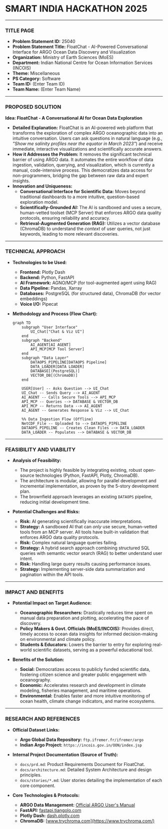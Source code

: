 # SMART INDIA HACKATHON 2025

---

### **TITLE PAGE**

-   **Problem Statement ID:** 25040
-   **Problem Statement Title:** FloatChat - AI-Powered Conversational Interface for ARGO Ocean Data Discovery and Visualization
-   **Organization:** Ministry of Earth Sciences (MoES)
-   **Department:** Indian National Centre for Ocean Information Services (INCOIS)
-   **Theme:** Miscellaneous
-   **PS Category:** Software
-   **Team ID:** (Enter Team ID)
-   **Team Name:** (Enter Team Name)

---

### **PROPOSED SOLUTION**

**Idea: FloatChat - A Conversational AI for Ocean Data Exploration**

-   **Detailed Explanation:** FloatChat is an AI-powered web platform that transforms the exploration of complex ARGO oceanographic data into an intuitive conversation. Users can ask questions in natural language (e.g., *"Show me salinity profiles near the equator in March 2023"*) and receive immediate, interactive visualizations and scientifically accurate answers.
-   **How it Addresses the Problem:** It removes the significant technical barrier of using ARGO data. It automates the entire workflow of data ingestion, validation, querying, and visualization, which is currently a manual, code-intensive process. This democratizes data access for non-programmers, bridging the gap between raw data and expert insights.
-   **Innovation and Uniqueness:**
    -   **Conversational Interface for Scientific Data:** Moves beyond traditional dashboards to a more intuitive, question-based exploration model.
    -   **Scientifically-Grounded AI:** The AI is sandboxed and uses a secure, human-vetted toolset (MCP Server) that enforces ARGO data quality protocols, ensuring reliability and accuracy.
    -   **Retrieval-Augmented Generation (RAG):** Utilizes a vector database (ChromaDB) to understand the *context* of user queries, not just keywords, leading to more relevant discoveries.

---

### **TECHNICAL APPROACH**

-   **Technologies to be Used:**
    -   **Frontend:** Plotly Dash
    -   **Backend:** Python, FastAPI
    -   **AI Framework:** AGNO/MCP (for tool-augmented agent using RAG)
    -   **Data Pipeline:** Pandas, Xarray
    -   **Databases:** PostgreSQL (for structured data), ChromaDB (for vector embeddings)
    -   **Voice I/O:** Pipecat

-   **Methodology and Process (Flow Chart):**
    ```mermaid
    graph TD
        subgraph "User Interface"
            UI_Chat["Chat & Viz UI"]
        end
        subgraph "Backend"
            AI_AGENT[AI AGENT]
            API_MCP[MCP Tool Server]
        end
        subgraph "Data Layer"
            DATAOPS_PIPELINE[DATAOPS Pipeline]
            DATA_LOADER[DATA LOADER]
            DATABASE[(PostgreSQL)]
            VECTOR_DB[(ChromaDB)]
        end

        USER[User] -- Asks Question --> UI_Chat
        UI_Chat -- Sends Query --> AI_AGENT
        AI_AGENT -- Calls Secure Tools --> API_MCP
        API_MCP -- Queries --> DATABASE & VECTOR_DB
        API_MCP -- Returns Data --> AI_AGENT
        AI_AGENT -- Generates Response & Viz --> UI_Chat

        %% Data Ingestion Flow (Offline)
        NetCDF_File -- Uploaded to --> DATAOPS_PIPELINE
        DATAOPS_PIPELINE -- Creates Clean Files --> DATA_LOADER
        DATA_LOADER -- Populates --> DATABASE & VECTOR_DB
    ```

---

### **FEASIBILITY AND VIABILITY**

-   **Analysis of Feasibility:**
    -   The project is highly feasible by integrating existing, robust open-source technologies (Python, FastAPI, Plotly, ChromaDB).
    -   The architecture is modular, allowing for parallel development and incremental implementation, as proven by the 5-story development plan.
    -   The brownfield approach leverages an existing `DATAOPS` pipeline, reducing initial development time.

-   **Potential Challenges and Risks:**
    -   **Risk:** AI generating scientifically inaccurate interpretations.
    -   **Strategy:** A sandboxed AI that can *only* use secure, human-vetted tools from an MCP server. All tools have built-in validation that enforces ARGO data quality protocols.
    -   **Risk:** Complex natural language queries failing.
    -   **Strategy:** A hybrid search approach combining structured SQL queries with semantic vector search (RAG) to better understand user intent.
    -   **Risk:** Handling large query results causing performance issues.
    -   **Strategy:** Implementing server-side data summarization and pagination within the API tools.

---

### **IMPACT AND BENEFITS**

-   **Potential Impact on Target Audience:**
    -   **Oceanographic Researchers:** Drastically reduces time spent on manual data preparation and plotting, accelerating the pace of discovery.
    -   **Policy Makers & Govt. Officials (MoES/INCOIS):** Provides direct, timely access to ocean data insights for informed decision-making on environmental and climate policy.
    -   **Students & Educators:** Lowers the barrier to entry for exploring real-world scientific datasets, serving as a powerful educational tool.

-   **Benefits of the Solution:**
    -   **Social:** Democratizes access to publicly funded scientific data, fostering citizen science and greater public engagement with oceanography.
    -   **Economic:** Accelerates research and development in climate modeling, fisheries management, and maritime operations.
    -   **Environmental:** Enables faster and more intuitive monitoring of ocean health, climate change indicators, and marine ecosystems.

---

### **RESEARCH AND REFERENCES**

-   **Official Dataset Links:**
    -   **Argo Global Data Repository:** `ftp.ifremer.fr/ifremer/argo`
    -   **Indian Argo Project:** `https://incois.gov.in/OON/index.jsp`

-   **Internal Project Documentation (Source of Truth):**
    -   `docs/prd.md`: Product Requirements Document for FloatChat.
    -   `docs/architecture.md`: Detailed System Architecture and design principles.
    -   `docs/stories/*.md`: User stories detailing the implementation of each core component.

-   **Core Technologies & Protocols:**
    -   **ARGO Data Management:** [Official ARGO User's Manual](https://archimer.ifremer.fr/doc/00187/29825/)
    -   **FastAPI:** [fastapi.tiangolo.com](https://fastapi.tiangolo.com/)
    -   **Plotly Dash:** [dash.plotly.com](https://dash.plotly.com/)
    -   **ChromaDB:** [www.trychroma.com](https://www.trychroma.com/)

